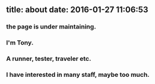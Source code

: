 title: about
date: 2016-01-27 11:06:53
---

### the page is under maintaining.

### I'm Tony.

### A runner, tester, traveler etc.

### I have interested in many staff, maybe too much.
